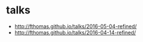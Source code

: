 # talks

* http://fthomas.github.io/talks/2016-05-04-refined/
* http://fthomas.github.io/talks/2016-04-14-refined/

